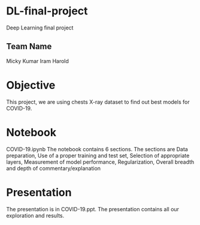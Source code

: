 # DL-final-project
 Deep Learning final project

## Team Name
Micky Kumar
Iram
Harold

# Objective
This project, we are using chests X-ray dataset to find out best models for COVID-19.

# Notebook
COVID-19.ipynb The notebook contains 6 sections. The sections are Data preparation, Use of a proper training and test set, Selection of appropriate layers, Measurement of model performance, Regularization, Overall breadth and depth of commentary/explanation

# Presentation
The presentation is in COVID-19.ppt. The presentation contains all our exploration and results.
